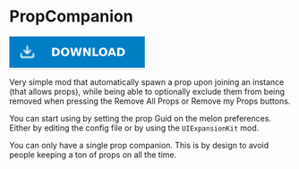 # PropCompanion

[![Download Latest PropCompanion.dll](../.Resources/DownloadButtonEnabled.svg "Download Latest PropCompanion.dll")](https://github.com/kafeijao/Kafe_CVR_Mods/releases/latest/download/PropCompanion.dll)

Very simple mod that automatically spawn a prop upon joining an instance (that allows props), while being able to
optionally exclude them from being removed when pressing the Remove All Props or Remove my Props buttons.

You can start using by setting the prop Guid on the melon preferences. Either by editing the config file or by using the
`UIExpansionKit` mod.

You can only have a single prop companion. This is by design to avoid people keeping a ton of props on all the time.
